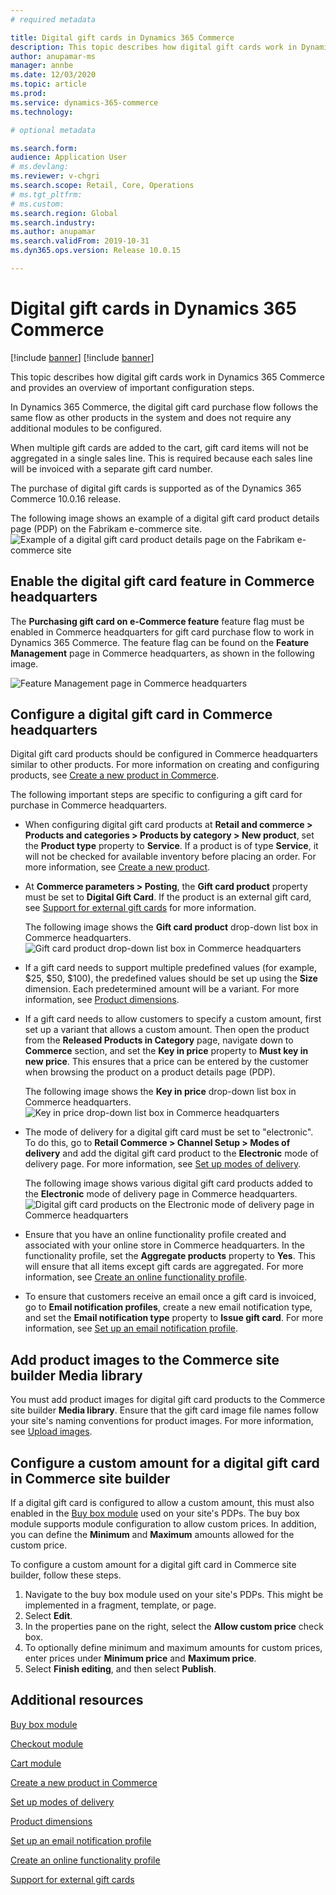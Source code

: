 ```yaml
---
# required metadata

title: Digital gift cards in Dynamics 365 Commerce
description: This topic describes how digital gift cards work in Dynamics 365 Commerce and provides an overview of important configuration steps.
author: anupamar-ms
manager: annbe
ms.date: 12/03/2020
ms.topic: article
ms.prod: 
ms.service: dynamics-365-commerce
ms.technology: 

# optional metadata

ms.search.form:  
audience: Application User
# ms.devlang: 
ms.reviewer: v-chgri
ms.search.scope: Retail, Core, Operations
# ms.tgt_pltfrm: 
# ms.custom: 
ms.search.region: Global
ms.search.industry: 
ms.author: anupamar
ms.search.validFrom: 2019-10-31
ms.dyn365.ops.version: Release 10.0.15

---
```


# Digital gift cards in Dynamics 365 Commerce

[!include [banner](includes/banner.md)]
[!include [banner](includes/preview-banner.md)]

This topic describes how digital gift cards work in Dynamics 365 Commerce and provides an overview of important configuration steps.

In Dynamics 365 Commerce, the digital gift card purchase flow follows the same flow as other products in the system and does not require any additional modules to be configured.

When multiple gift cards are added to the cart, gift card items will not be aggregated in a single sales line. This is required because each sales line will be invoiced with a separate gift card number. 

The purchase of digital gift cards is supported as of the Dynamics 365 Commerce 10.0.16 release. 

The following image shows an example of a digital gift card product details page (PDP) on the Fabrikam e-commerce site. 
![Example of a digital gift card product details page on the Fabrikam e-commerce site](./media/GiftcardPDP.PNG)

## Enable the digital gift card feature in Commerce headquarters

The **Purchasing gift card on e-Commerce feature** feature flag must be enabled in Commerce headquarters for gift card purchase flow to work in Dynamics 365 Commerce. The feature flag can be found on the **Feature Management** page in Commerce headquarters, as shown in the following image.

![Feature Management page in Commerce headquarters](./media/Featureflag.PNG)

## Configure a digital gift card in Commerce headquarters

Digital gift card products should be configured in Commerce headquarters similar to other products. For more information on creating and configuring products, see [Create a new product in Commerce](create-new-product-commerce.md).

The following important steps are specific to configuring a gift card for purchase in Commerce headquarters.

- When configuring digital gift card products at **Retail and commerce \> Products and categories \> Products by category \> New product**, set the **Product type** property to **Service**. If a product is of type **Service**, it will not be checked for available inventory before placing an order. For more information, see [Create a new product](create-new-product-commerce.md#create-a-new-product). 
<!--
See image below for details.
![Creating a product as Service](./media/ServiceItem.png)
-->
- At **Commerce parameters \> Posting**, the **Gift card product** property must be set to **Digital Gift Card**. If the product is an external gift card, see [Support for external gift cards](./dev-itpro/gift-card.md) for more information.

    The following image shows the **Gift card product** drop-down list box in Commerce headquarters.
    ![Gift card product drop-down list box in Commerce headquarters](./media/PostGiftcard.png)

- If a gift card needs to support multiple predefined values (for example, $25, $50, $100), the predefined values should be set up using the **Size** dimension. Each predetermined amount will be a variant. For more information, see [Product dimensions](https://docs.microsoft.com/dynamics365/supply-chain/pim/product-dimensions?toc=/dynamics365/retail/toc.json).
- If a gift card needs to allow customers to specify a custom amount, first set up a variant that allows a custom amount. Then open the product from the **Released Products in Category** page, navigate down to **Commerce** section, and set the **Key in price** property to **Must key in new price**. This ensures that a price can be entered by the customer when browsing the product on a product details page (PDP).

    The following image shows the **Key in price** drop-down list box in Commerce headquarters.
    ![Key in price drop-down list box in Commerce headquarters](./media/KeyInPrice.png)

- The mode of delivery for a digital gift card must be set to "electronic". To do this, go to **Retail Commerce \> Channel Setup \> Modes of delivery** and add the digital gift card product to the **Electronic** mode of delivery page. For more information, see [Set up modes of delivery](https://docs.microsoft.com/dynamicsax-2012/appuser-itpro/set-up-modes-of-delivery).

    The following image shows various digital gift card products added to the **Electronic** mode of delivery page in Commerce headquarters.
    ![Digital gift card products on the Electronic mode of delivery page in Commerce headquarters](./media/ElectronicMode.PNG)

- Ensure that you have an online functionality profile created and associated with your online store in Commerce headquarters. In the functionality profile, set the **Aggregate products** property to **Yes**. This will ensure that all items except gift cards are aggregated. For more information, see [Create an online functionality profile](online-functionality-profile.md).
- To ensure that customers receive an email once a gift card is invoiced, go to **Email notification profiles**, create a new email notification type, and set the **Email notification type** property to **Issue gift card**. For more information, see [Set up an email notification profile](email-notification-profiles.md).

## Add product images to the Commerce site builder Media library

You must add product images for digital gift card products to the Commerce site builder **Media library**. Ensure that the gift card image file names follow your site's naming conventions for product images. For more information, see [Upload images](dam-upload-images.md).

## Configure a custom amount for a digital gift card in Commerce site builder

If a digital gift card is configured to allow a custom amount, this must also enabled in the [Buy box module](add-buy-box.md) used on your site's PDPs. The buy box module supports module configuration to allow custom prices. In addition, you can define the **Minimum** and **Maximum** amounts allowed for the custom price.

To configure a custom amount for a digital gift card in Commerce site builder, follow these steps.

1. Navigate to the buy box module used on your site's PDPs. This might be implemented in a fragment, template, or page.
1. Select **Edit**. 
1. In the properties pane on the right, select the **Allow custom price** check box.
1. To optionally define minimum and maximum amounts for custom prices, enter prices under **Minimum price** and **Maximum price**.
1. Select **Finish editing**, and then select **Publish**.

## Additional resources

[Buy box module](add-buy-box.md)

[Checkout module](add-checkout-module.md)

[Cart module](add-cart-module.md)

[Create a new product in Commerce](create-new-product-commerce.md)

[Set up modes of delivery](https://docs.microsoft.com/dynamicsax-2012/appuser-itpro/set-up-modes-of-delivery)

[Product dimensions](https://docs.microsoft.com/dynamics365/supply-chain/pim/product-dimensions?toc=/dynamics365/retail/toc.json)

[Set up an email notification profile](email-notification-profiles.md)

[Create an online functionality profile](online-functionality-profile.md)

[Support for external gift cards](./dev-itpro/gift-card.md)
